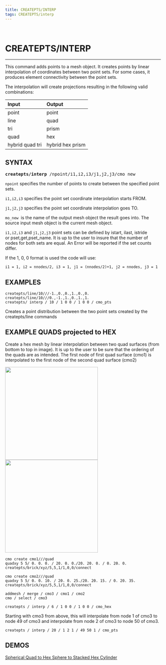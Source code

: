 ```yaml
---
title: CREATEPTS/INTERP
tags: CREATEPTS/interp 
---
```


 
# CREATEPTS/INTERP  

-----------


 This command adds points to a mesh object. It creates points by linear interpolation of coordinates between two point sets. For some cases, it produces element connectivity between the point sets.


 The interpolation will create projections resulting in the following valid combinations:

 
| Input  | Output  |
| :--- | :--- |
| point | point | 
| line  | quad  |
| tri  | prism  |
| quad | hex |
| hybrid quad tri | hybrid hex prism  |


 
## SYNTAX

<pre>
<b>createpts/interp</b> /npoint/i1,i2,i3/j1,j2,j3/cmo_new
</pre>


`npoint` specifies the number of points to create between the specified point sets.


`i1,i2,i3` specifies the point set coordinate interpolation starts FROM.


`j1,j2,j3` specifies the point set coordinate interpolation goes TO.


`mo_new`  is the name of the output mesh object the result goes into. The source input mesh object is the current mesh object.


`i1,i2,i3` and `j1,j2,j3` point sets can be defined by istart, ilast, istride or pset,get,pset_name.
 It is up to the user to insure that the number of nodes for both sets are equal. An Error will be reported if the set counts differ.

 If the 1, 0, 0 format is used the code will use:

 ```
 i1 = 1, i2 = nnodes/2, i3 = 1, j1 = (nnodes/2)+1, j2 = nnodes, j3 = 1
 ```


## EXAMPLES

```
createpts/line/10///-1.,0.,0.,1.,0.,0.
createpts/line/10///0.,-1.,1.,0.,1.,1.
createpts/ interp / 10 / 1 0 0 / 1 0 0 / cmo_pts
```
Creates a point distribution between the two point sets created by the createpts/line commands


## EXAMPLE QUADS projected to HEX

  Create a hex mesh by linear interpolation between two quad surfaces (from bottom to top in image).
  It is up to the user to be sure that the ordering of the quads are
  as intended. The first node of first quad surface (cmo1) is
  interpolated to the first node of the second quad surface (cmo2)
  
<a href="https://lanl.github.io/LaGriT/pages/docs/demos/output/createptsinterp_input.png"><img width="300" src="https://lanl.github.io/LaGriT/pages/docs/demos/output/createptsinterp_input.png"> </a> 
<a href="https://lanl.github.io/LaGriT/pages/docs/demos/output/createptsinterp_hex.png"><img width="300" src="https://lanl.github.io/LaGriT/pages/docs/demos/output/createptsinterp_hex.png"> </a> 

  
```
cmo create cmo1///quad
quadxy 5 5/ 0. 0. 0. / 20. 0. 0./20. 20. 0. / 0. 20. 0.
createpts/brick/xyz/5,5,1/1,0,0/connect

cmo create cmo2///quad
quadxy 5 5/ 0. 0. 10. / 20. 0. 25./20. 20. 15. / 0. 20. 35.
createpts/brick/xyz/5,5,1/1,0,0/connect

addmesh / merge / cmo3 / cmo1 / cmo2
cmo / select / cmo3

createpts / interp / 6 / 1 0 0 / 1 0 0 / cmo_hex
```

Starting with cmo3 from above, this will interpolate from node 1 of cmo3 to node 49 of cmo3 and interpolate from node 2 of cmo3 to node 50 of cmo3.

```
createpts / interp / 20 / 1 2 1 / 49 50 1 / cmo_pts
```

## DEMOS 

[Spherical Quad to Hex Sphere to Stacked Hex Cylinder](../../demos/demo_creatept_interp.md)

  

